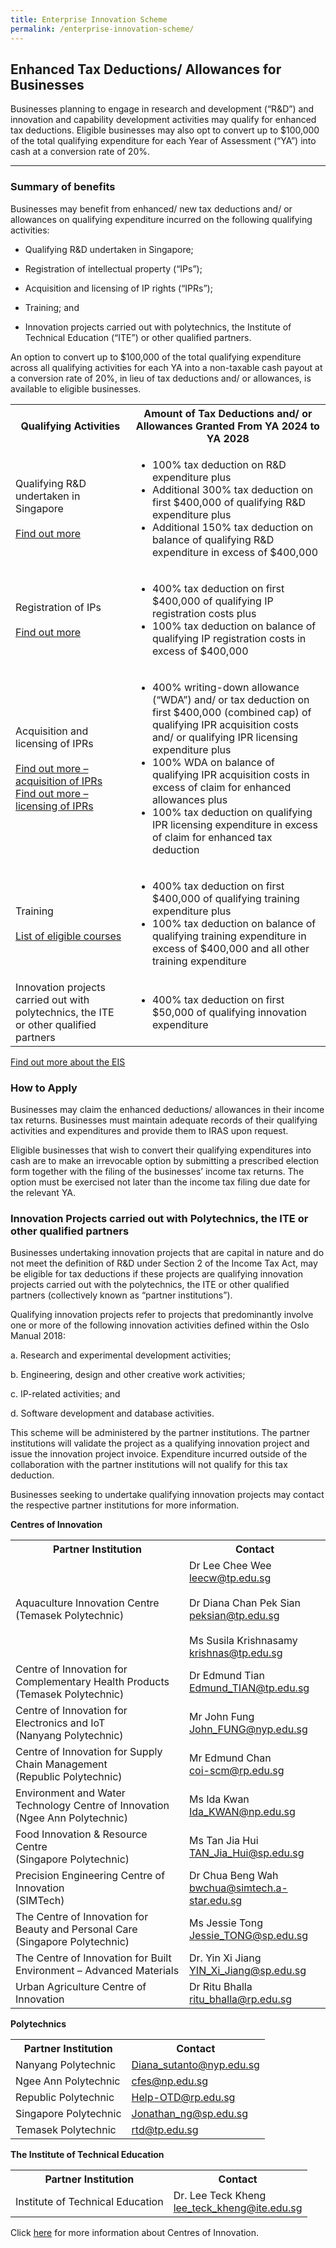 ```yaml
---
title: Enterprise Innovation Scheme
permalink: /enterprise-innovation-scheme/
---
```


## Enhanced Tax Deductions/ Allowances for Businesses

Businesses planning to engage in research and development (“R&D”) and innovation and capability development activities may qualify for enhanced tax deductions. Eligible businesses may also opt to convert up to $100,000 of the total qualifying expenditure for each Year of Assessment (“YA”) into cash at a conversion rate of 20%.

----

### Summary of benefits

Businesses may benefit from enhanced/ new tax deductions and/ or allowances on qualifying expenditure incurred on the following qualifying activities:

- Qualifying R&D undertaken in Singapore;

- Registration of intellectual property (“IPs”);

- Acquisition and licensing of IP rights (“IPRs”);

- Training; and

- Innovation projects carried out with polytechnics, the Institute of Technical Education (“ITE”) or other qualified partners.

An option to convert up to $100,000 of the total qualifying expenditure across all qualifying activities for each YA into a non-taxable cash payout at a conversion rate of 20%, in lieu of tax deductions and/ or allowances, is available to eligible businesses.

<table>
<tr>
    <th> <b>Qualifying Activities</b> </th>
    <th> <b>Amount of Tax Deductions and/ or Allowances Granted From YA 2024 to YA 2028</b> </th>
</tr>
<tr>
    <td> 
        Qualifying R&D undertaken in Singapore<br><br><a href="https://www.iras.gov.sg/taxes/corporate-income-tax/income-deductions-for-companies/business-expenses/research-development-(r-d)-tax-measures" target="_blank" rel="noopener">Find out more</a>
    </td>
    <td>
        <ul>
        <li>100% tax deduction on R&D expenditure plus</li>
        <li>Additional 300% tax deduction on first $400,000 of qualifying R&D expenditure plus</li>
        <li>Additional 150% tax deduction on balance of qualifying R&D expenditure in excess of $400,000</li>
        </ul>
    </td>
</tr>
<tr>
    <td> 
        Registration of IPs<br><br><a href="https://www.iras.gov.sg/taxes/corporate-income-tax/income-deductions-for-companies/business-expenses/tax-treatment-of-business-expenses-(m-r)#registration-costs-for-patents--trademarks--designs---plant-varieties" target="_blank" rel="noopener">Find out more</a>
    </td>
    <td>
        <ul>
        <li>400% tax deduction on first $400,000 of qualifying IP registration costs plus</li>
        <li>100% tax deduction on balance of qualifying IP registration costs in excess of $400,000</li>
        </ul>
    </td>
</tr>
<tr>
    <td> 
        Acquisition and licensing of IPRs<br><br><a href="https://www.iras.gov.sg/taxes/corporate-income-tax/income-deductions-for-companies/claiming-allowances/writing-down-allowances-for-intellectual-property-rights-(iprs)" target="_blank" rel="noopener">Find out more – acquisition of IPRs</a><br><a href="https://www.iras.gov.sg/taxes/corporate-income-tax/income-deductions-for-companies/business-expenses/tax-treatment-of-business-expenses-(g-l)#intellectual-property--ip--licensing-expenditure" target="_blank" rel="noopener">Find out more – licensing of IPRs</a>
    </td>
    <td>
        <ul>
        <li>400% writing-down allowance (“WDA”) and/ or tax deduction on first $400,000 (combined cap) of qualifying IPR acquisition costs and/ or qualifying IPR licensing expenditure plus</li>
        <li>100% WDA on balance of qualifying IPR acquisition costs in excess of claim for enhanced allowances plus</li>
        <li>100% tax deduction on qualifying IPR licensing expenditure in excess of claim for enhanced tax deduction</li>
        </ul>
    </td>
</tr>
<tr>
    <td> 
        Training<br><br><a href="http://www.go.gov.sg/eis-training" target="_blank" rel="noopener">List of eligible courses</a>
    </td>
    <td>
        <ul>
        <li>400% tax deduction on first $400,000 of qualifying training expenditure plus</li>
        <li>100% tax deduction on balance of qualifying training expenditure in excess of $400,000 and all other training expenditure</li>
        </ul>
    </td>
</tr>
<tr>
    <td> 
        Innovation projects carried out with polytechnics, the ITE or other qualified partners
    </td>
    <td>
        <ul>
        <li>400% tax deduction on first $50,000 of qualifying innovation expenditure</li>
        </ul>
    </td>
</tr>
</table>

<a href="https://www.iras.gov.sg/schemes/disbursement-schemes/enterprise-innovation-scheme-(eis)" target="_blank" rel="noopener">Find out more about the EIS</a>

### How to Apply

Businesses may claim the enhanced deductions/ allowances in their income tax returns. Businesses must maintain adequate records of their qualifying activities and expenditures and provide them to IRAS upon request.

Eligible businesses that wish to convert their qualifying expenditures into cash are to make an irrevocable option by submitting a prescribed election form together with the filing of the businesses’ income tax returns. The option must be exercised not later than the income tax filing due date for the relevant YA.

### Innovation Projects carried out with Polytechnics, the ITE or other qualified partners

Businesses undertaking innovation projects that are capital in nature and do not meet the definition of R&D under Section 2 of the Income Tax Act, may be eligible for tax deductions if these projects are qualifying innovation projects carried out with the polytechnics, the ITE or other qualified partners (collectively known as “partner institutions”). 

Qualifying innovation projects refer to projects that predominantly involve one or more of the following innovation activities defined within the Oslo Manual 2018:

a. Research and experimental development activities;

b. Engineering, design and other creative work activities;

c. IP-related activities; and

d. Software development and database activities.

This scheme will be administered by the partner institutions. The partner institutions will validate the project as a qualifying innovation project and issue the innovation project invoice. Expenditure incurred outside of the collaboration with the partner institutions will not qualify for this tax deduction. 

Businesses seeking to undertake qualifying innovation projects may contact the respective partner institutions for more information.

**Centres of Innovation**
<table>
<tr>
    <th> <b>Partner Institution</b> </th>
    <th> <b>Contact</b> </th>
</tr>
<tr>
    <td> 
        Aquaculture Innovation Centre<br>(Temasek Polytechnic)
    </td>
    <td>
        Dr Lee Chee Wee<br><a href="mailto:leecw@tp.edu.sg">leecw@tp.edu.sg</a><br><br>
        Dr Diana Chan Pek Sian<br><a href="mailto:peksian@tp.edu.sg">peksian@tp.edu.sg</a><br><br>
        Ms Susila Krishnasamy<br><a href="mailto:krishnas@tp.edu.sg">krishnas@tp.edu.sg</a>
    </td>
</tr>
<tr>
    <td> 
        Centre of Innovation for Complementary Health Products<br>(Temasek Polytechnic)
    </td>
    <td>
        Dr Edmund Tian<br><a href="mailto:Edmund_TIAN@tp.edu.sg">Edmund_TIAN@tp.edu.sg</a>
    </td>
</tr>
<tr>
    <td> 
        Centre of Innovation for Electronics and IoT<br>(Nanyang Polytechnic)
    </td>
    <td>
        Mr John Fung<br><a href="mailto:John_FUNG@nyp.edu.sg">John_FUNG@nyp.edu.sg</a>
    </td>
</tr>
<tr>
    <td> 
        Centre of Innovation for Supply Chain Management<br>(Republic Polytechnic)
    </td>
    <td>
        Mr Edmund Chan<br><a href="mailto:coi-scm@rp.edu.sg">coi-scm@rp.edu.sg</a>
    </td>
</tr>
<tr>
    <td> 
        Environment and Water Technology Centre of Innovation<br>(Ngee Ann Polytechnic)
    </td>
    <td>
        Ms Ida Kwan<br><a href="mailto:Ida_KWAN@np.edu.sg">Ida_KWAN@np.edu.sg</a>
    </td>
</tr>
<tr>
    <td> 
        Food Innovation & Resource Centre<br>(Singapore Polytechnic)
    </td>
    <td>
        Ms Tan Jia Hui<br><a href="mailto:TAN_Jia_Hui@sp.edu.sg">TAN_Jia_Hui@sp.edu.sg</a>
    </td>
</tr>
<tr>
    <td> 
        Precision Engineering Centre of Innovation<br>(SIMTech)
    </td>
    <td>
        Dr Chua Beng Wah<br><a href="mailto:bwchua@simtech.a-star.edu.sg">bwchua@simtech.a-star.edu.sg</a>
    </td>
</tr>
<tr>
    <td> 
        The Centre of Innovation for Beauty and Personal Care<br>(Singapore Polytechnic)
    </td>
    <td>
        Ms Jessie Tong<br><a href="mailto:Jessie_TONG@sp.edu.sg">Jessie_TONG@sp.edu.sg</a>
    </td>
</tr>
<tr>
    <td> 
        The Centre of Innovation for Built Environment – Advanced Materials
    </td>
    <td>
        Dr. Yin Xi Jiang<br><a href="mailto:YIN_Xi_Jiang@sp.edu.sg">YIN_Xi_Jiang@sp.edu.sg</a>
    </td>
</tr>
<tr>
    <td> 
        Urban Agriculture Centre of Innovation
    </td>
    <td>
        Dr Ritu Bhalla<br><a href="mailto:ritu_bhalla@rp.edu.sg">ritu_bhalla@rp.edu.sg</a>
    </td>
</tr>
</table>

**Polytechnics**
<table>
<tr>
    <th> <b>Partner Institution</b> </th>
    <th> <b>Contact</b> </th>
</tr>
<tr>
    <td> 
        Nanyang Polytechnic
    </td>
    <td>
        <a href="mailto:Diana_sutanto@nyp.edu.sg">Diana_sutanto@nyp.edu.sg</a>
    </td>
</tr>
<tr>
    <td> 
        Ngee Ann Polytechnic
    </td>
    <td>
        <a href="mailto:cfes@np.edu.sg">cfes@np.edu.sg</a>
    </td>
</tr>
<tr>
    <td> 
        Republic Polytechnic
    </td>
    <td>
        <a href="mailto:Help-OTD@rp.edu.sg">Help-OTD@rp.edu.sg</a>
    </td>
</tr>
<tr>
    <td> 
        Singapore Polytechnic
    </td>
    <td>
        <a href="mailto:Jonathan_ng@sp.edu.sg">Jonathan_ng@sp.edu.sg</a>
    </td>
</tr>
<tr>
    <td> 
        Temasek Polytechnic
    </td>
    <td>
        <a href="mailto:rtd@tp.edu.sg">rtd@tp.edu.sg</a>
    </td>
</tr>
</table>

**The Institute of Technical Education**
<table>
<tr>
    <th> <b>Partner Institution</b> </th>
    <th> <b>Contact</b> </th>
</tr>
<tr>
    <td> 
        Institute of Technical Education
    </td>
    <td>
        Dr. Lee Teck Kheng<br><a href="mailto:lee_teck_kheng@ite.edu.sg">lee_teck_kheng@ite.edu.sg</a>
    </td>
</tr>
</table>

Click <a href=" https://www.enterprisesg.gov.sg/grow-your-business/innovate-with-us/innovation-capabilities/centres-of-innovation/" target="_blank" rel="noopener">here</a> for more information about Centres of Innovation.

<script src="/jquery/jquery.min.js"></script>
<script src="/jquery/resize-tables.js"></script>
